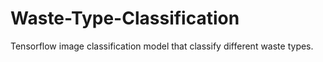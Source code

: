 # Waste-Type-Classification
Tensorflow image classification model that classify different waste types.
